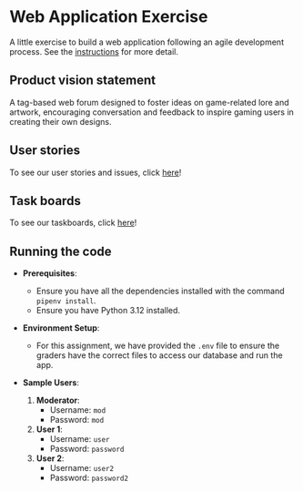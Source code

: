 # Web Application Exercise

A little exercise to build a web application following an agile development process. See the [instructions](instructions.md) for more detail.

## Product vision statement

A tag-based web forum designed to foster ideas on game-related lore and artwork, encouraging conversation and feedback to inspire gaming users in creating their own designs.

## User stories

To see our user stories and issues, click [here](https://github.com/software-students-fall2023/2-web-app-exercise-sst2/issues)!

## Task boards

To see our taskboards, click [here](https://github.com/software-students-fall2023/2-web-app-exercise-sst2/projects?query=is%3Aopen)!

## Running the code

* **Prerequisites**:
  - Ensure you have all the dependencies installed with the command `pipenv install`.
  - Ensure you have Python 3.12 installed.

* **Environment Setup**:
  - For this assignment, we have provided the `.env` file to ensure the graders have the correct files to access our database and run the app.

* **Sample Users**:
  1. **Moderator**:
     - Username: `mod`
     - Password: `mod`
  2. **User 1**:
     - Username: `user`
     - Password: `password`
  3. **User 2**:
     - Username: `user2`
     - Password: `password2`
